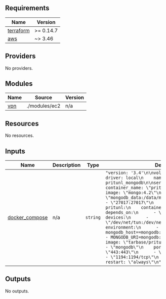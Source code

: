 ## Requirements

| Name | Version |
|------|---------|
| <a name="requirement_terraform"></a> [terraform](#requirement\_terraform) | >= 0.14.7 |
| <a name="requirement_aws"></a> [aws](#requirement\_aws) | ~> 3.46 |

## Providers

No providers.

## Modules

| Name | Source | Version |
|------|--------|---------|
| <a name="module_vpn"></a> [vpn](#module\_vpn) | ./modules/ec2 | n/a |

## Resources

No resources.

## Inputs

| Name | Description | Type | Default | Required |
|------|-------------|------|---------|:--------:|
| <a name="input_docker_compose"></a> [docker\_compose](#input\_docker\_compose) | n/a | `string` | `"version: '3.4'\n\nvolumes:\n  mongodb_data:\n    driver: local\n    name: pritunl_mongodb\n\nservices:\n  mongodb:\n    container_name: \"pritunl_mongodb\"\n    image: \"mongo:4.2\"\n    volumes:\n      - \"mongodb_data:/data/mongodb\"\n    ports:\n      - \"27017:27017\"\n    restart: \"always\"\n  pritunl:\n    container_name: \"pritunl\"\n    depends_on:\n      - \"mongodb\"\n    devices:\n      - \"/dev/net/tun:/dev/net/tun\"\n    environment:\n      - mongodb_host==mongodb://mongodb:27017/pritunln      - MONGODB_URI=mongodb://mongodb:27017/pritunln    image: \"tarbase/pritunl\"\n    links:\n      - \"mongodb\"\n    ports:\n      - \"443:443\"\n      - \"1194:1194/udp\"\n      - \"1194:1194/tcp\"\n    privileged: true\n    restart: \"always\"\n"` | no |

## Outputs

No outputs.
